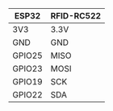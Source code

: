 | ESP32  | RFID-RC522 |
|--------|------------|
| 3V3    | 3.3V       |
| GND    | GND        |
| GPIO25 | MISO       |
| GPIO23 | MOSI       |
| GPIO19 | SCK        |
| GPIO22 | SDA        |
